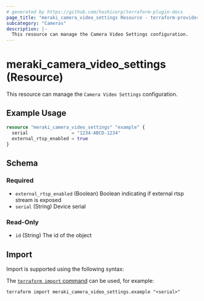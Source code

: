 ```yaml
---
# generated by https://github.com/hashicorp/terraform-plugin-docs
page_title: "meraki_camera_video_settings Resource - terraform-provider-meraki"
subcategory: "Cameras"
description: |-
  This resource can manage the Camera Video Settings configuration.
---
```


# meraki_camera_video_settings (Resource)

This resource can manage the `Camera Video Settings` configuration.

## Example Usage

```terraform
resource "meraki_camera_video_settings" "example" {
  serial                = "1234-ABCD-1234"
  external_rtsp_enabled = true
}
```

<!-- schema generated by tfplugindocs -->
## Schema

### Required

- `external_rtsp_enabled` (Boolean) Boolean indicating if external rtsp stream is exposed
- `serial` (String) Device serial

### Read-Only

- `id` (String) The id of the object

## Import

Import is supported using the following syntax:

The [`terraform import` command](https://developer.hashicorp.com/terraform/cli/commands/import) can be used, for example:

```shell
terraform import meraki_camera_video_settings.example "<serial>"
```
